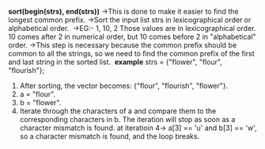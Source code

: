 **sort(begin(strs), end(strs))**
->This is done to make it easier to find the longest common prefix.
->Sort the input list strs in lexicographical order or alphabetical order.
​
->EG:-
1, 10, 2
Those values are in lexicographical order. 10 comes after 2 in numerical order, but 10 comes before 2 in "alphabetical" order.
​
->This step is necessary because the common prefix should be common to all the strings, so we need to find the common prefix of the first and last string in the sorted list.
​
**example**
strs = {"flower", "flour", "flourish"};
1) After sorting, the vector becomes: {"flour", "flourish", "flower"}.
2) a = "flour".
3) b = "flower".
4) Iterate through the characters of a and compare them to the corresponding characters in b. The iteration will stop as soon as a character mismatch is found.
at iteratioin 4-> a[3] == 'u' and b[3] == 'w', so a character mismatch is found, and the loop breaks.